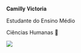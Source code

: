 𝐂𝐚𝐦𝐢𝐥𝐥𝐲 𝐕𝐢𝐜𝐭𝐨𝐫𝐢𝐚

Estudante do Ensino Médio 

Ciências Humanas 📔 


![](https://i.pinimg.com/originals/a1/22/6b/a1226b25b2a64dd40707f72e3d70439f.gif)
